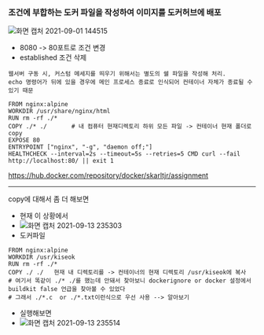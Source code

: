 ### 조건에 부합하는 도커 파일을 작성하여 이미지를 도커허브에 배포
![화면 캡처 2021-09-01 144515](https://user-images.githubusercontent.com/62214428/131618458-a623f105-7d99-4d3f-b765-fe28395a563c.png)
- 8080 -> 80포트로 조건 변경
- established 조건 삭제

```
웹서버 구동 시, 커스텀 메세지를 띄우기 위해서는 별도의 쉘 파일을 작성해 처리.
echo 명령어가 뒤에 있을 경우에 메인 프로세스 종료로 인식되어 컨테이너 자체가 종료될 수 있기 때문
```

```
FROM nginx:alpine
WORKDIR /usr/share/nginx/html
RUN rm -rf ./*
COPY ./* ./       # 내 컴퓨터 현재디렉토리 하위 모든 파일 -> 컨테이너 현재 폴더로 copy
EXPOSE 80
ENTRYPOINT ["nginx", "-g", "daemon off;"]
HEALTHCHECK --interval=2s --timeout=5s --retries=5 CMD curl --fail http://localhost:80/ || exit 1
```

https://hub.docker.com/repository/docker/skarltjr/assignment


-----------------

copy에 대해서 좀 더 해보면
- 현재 이 상황에서
- ![화면 캡처 2021-09-13 235303](https://user-images.githubusercontent.com/62214428/133106517-e5759dba-8556-43bd-8975-4c8b3ac2bdd5.png)
- 도커파일
```
FROM nginx:alpine
WORKDIR /usr/kiseok
RUN rm -rf ./*
COPY ./ ./   현재 내 디렉토리를 -> 컨테이너의 현재 디렉토리 /usr/kiseok에 복사           
# 여기서 똑같이 ./* ./를 했는데 안돼서 찾아보니 dockerignore or docker 설정에서 buildkit false 언급을 찾아볼 수 있었다
# 그래서 ./*.c  or ./*.txt이런식으로 우선 사용 --> 알아보기
```
- 실행해보면 
- ![화면 캡처 2021-09-13 235514](https://user-images.githubusercontent.com/62214428/133106847-c10e8fdd-7174-409e-a3ae-b366651302dd.png)
